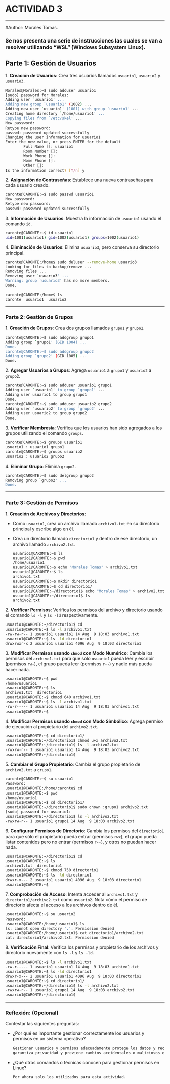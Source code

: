 # ACTIVIDAD 3

---

#Author: Morales Tomas.

### Se nos presenta una serie de instrucciones las cuales se van a resolver utilizando “WSL” (Windows Subsystem Linux).

## **Parte 1: Gestión de Usuarios**

1. **Creación de Usuarios**: Crea tres usuarios llamados `usuario1`, `usuario2` y `usuario3`.

```bash
Morales@Morales:~$ sudo adduser usuario1
[sudo] password for Morales:
Adding user `usuario1' ...
Adding new group `usuario1' (1002) ...
Adding new user `usuario1' (1001) with group `usuario1' ...
Creating home directory `/home/usuario1' ...
Copying files from `/etc/skel' ...
New password:
Retype new password:
passwd: password updated successfully
Changing the user information for usuario1
Enter the new value, or press ENTER for the default
        Full Name []: usuario1
        Room Number []:
        Work Phone []:
        Home Phone []:
        Other []:
Is the information correct? [Y/n] y
```

2. **Asignación de Contraseñas**: Establece una nueva contraseñas para cada usuario creado.

```bash
caronte@CARONTE:~$ sudo passwd usuario1
New password:
Retype new password:
passwd: password updated successfully
```

3. **Información de Usuarios**: Muestra la información de `usuario1` usando el comando `id`.

```bash
caronte@CARONTE:~$ id usuario1
uid=1001(usuario1) gid=1002(usuario1) groups=1002(usuario1)
```

4. **Eliminación de Usuarios**: Elimina `usuario3`, pero conserva su directorio principal.

```bash
caronte@CARONTE:/home$ sudo deluser --remove-home usuario3
Looking for files to backup/remove ...
Removing files ...
Removing user `usuario3' ...
Warning: group `usuario3' has no more members.
Done.

caronte@CARONTE:/home$ ls
caronte  usuario1  usuario2
```

---

### **Parte 2: Gestión de Grupos**

1. **Creación de Grupos**: Crea dos grupos llamados `grupo1` y `grupo2`.

```bash
caronte@CARONTE:~$ sudo addgroup grupo1
Adding group `grupo1' (GID 1004) ...
Done.
caronte@CARONTE:~$ sudo addgroup grupo2
Adding group `grupo2' (GID 1005) ...
Done.
```

2. **Agregar Usuarios a Grupos**: Agrega `usuario1` a `grupo1` y `usuario2` a `grupo2`.

```bash
caronte@CARONTE:~$ sudo adduser usuario1 grupo1
Adding user `usuario1' to group `grupo1' ...
Adding user usuario1 to group grupo1
Done.
caronte@CARONTE:~$ sudo adduser usuario2 grupo2
Adding user `usuario2' to group `grupo2' ...
Adding user usuario2 to group grupo2
Done.
```

3. **Verificar Membresía**: Verifica que los usuarios han sido agregados a los grupos utilizando el comando `groups`.

```bash
caronte@CARONTE:~$ groups usuario1
usuario1 : usuario1 grupo1
caronte@CARONTE:~$ groups usuario2
usuario2 : usuario2 grupo2
```

4. **Eliminar Grupo**: Elimina `grupo2`.

```bash
caronte@CARONTE:~$ sudo delgroup grupo2
Removing group `grupo2' ...
Done.
```

---

### **Parte 3: Gestión de Permisos**

1. **Creación de Archivos y Directorios**:

- Como `usuario1`, crea un archivo llamado `archivo1.txt` en su directorio principal y escribe algo en él.
- Crea un directorio llamado `directorio1` y dentro de ese directorio, un archivo llamado `archivo2.txt`.
    
    ```bash
    usuario1@CARONTE:~$ ls
    usuario1@CARONTE:~$ pwd
    /home/usuario1
    usuario1@CARONTE:~$ echo "Morales Tomas" > archivo1.txt
    usuario1@CARONTE:~$ ls
    archivo1.txt
    usuario1@CARONTE:~$ mkdir directorio1
    usuario1@CARONTE:~$ cd directorio1/
    usuario1@CARONTE:~/directorio1$ echo "Morales Tomas" > archivo2.txt
    usuario1@CARONTE:~/directorio1$ ls
    archivo2.txt
    ```
    

2. **Verificar Permisos**: Verifica los permisos del archivo y directorio usando el comando `ls -l` y `ls -ld` respectivamente.

```bash
usuario1@CARONTE:~/directorio1$ cd
usuario1@CARONTE:~$ ls -l archivo1.txt
-rw-rw-r-- 1 usuario1 usuario1 14 Aug  9 18:03 archivo1.txt
usuario1@CARONTE:~$ ls -ld directorio1
drwxrwxr-x 2 usuario1 usuario1 4096 Aug  9 18:03 directorio1
```

3. **Modificar Permisos usando `chmod` con Modo Numérico**: Cambia los permisos del `archivo1.txt` para que sólo `usuario1` pueda leer y escribir (permisos `rw-`), el grupo pueda leer (permisos `r--`) y nadie más pueda hacer nada.

```bash
usuario1@CARONTE:~$ pwd
/home/usuario1
usuario1@CARONTE:~$ ls
archivo1.txt  directorio1
usuario1@CARONTE:~$ chmod 640 archivo1.txt
usuario1@CARONTE:~$ ls -l archivo1.txt
-rw-r----- 1 usuario1 usuario1 14 Aug  9 18:03 archivo1.txt
usuario1@CARONTE:~$
```

4. **Modificar Permisos usando `chmod` con Modo Simbólico**: Agrega permiso de ejecución al propietario del `archivo2.txt`.

```bash
usuario1@CARONTE:~$ cd directorio1/
usuario1@CARONTE:~/directorio1$ chmod u+x archivo2.txt
usuario1@CARONTE:~/directorio1$ ls -l archivo2.txt
-rwxrw-r-- 1 usuario1 usuario1 14 Aug  9 18:03 archivo2.txt
usuario1@CARONTE:~/directorio1$
```

5. **Cambiar el Grupo Propietario**: Cambia el grupo propietario de `archivo2.txt` a `grupo1`.

```bash
caronte@CARONTE:~$ su usuario1
Password:
usuario1@CARONTE:/home/caronte$ cd
usuario1@CARONTE:~$ pwd
/home/usuario1
usuario1@CARONTE:~$ cd directorio1/
usuario1@CARONTE:~/directorio1$ sudo chown :grupo1 archivo2.txt
[sudo] password for usuario1:
usuario1@CARONTE:~/directorio1$ ls -l archivo2.txt
-rwxrw-r-- 1 usuario1 grupo1 14 Aug  9 18:03 archivo2.txt
```

6. **Configurar Permisos de Directorio**: Cambia los permisos del `directorio1` para que sólo el propietario pueda entrar (permisos `rwx`), el grupo pueda listar contenidos pero no entrar (permisos `r--`), y otros no puedan hacer nada.

```bash
usuario1@CARONTE:~/directorio1$ cd
usuario1@CARONTE:~$ ls
archivo1.txt  directorio1
usuario1@CARONTE:~$ chmod 750 directorio1
usuario1@CARONTE:~$ ls -ld directorio1
drwxr-x--- 2 usuario1 usuario1 4096 Aug  9 18:03 directorio1
usuario1@CARONTE:~$
```

7. **Comprobación de Acceso**: Intenta acceder al `archivo1.txt` y `directorio1/archivo2.txt` como `usuario2`. Nota cómo el permiso de directorio afecta el acceso a los archivos dentro de él.

```bash
usuario1@CARONTE:~$ su usuario2
Password:
usuario2@CARONTE:/home/usuario1$ ls
ls: cannot open directory '.': Permission denied
usuario2@CARONTE:/home/usuario1$ cat directorio1/archivo2.txt
cat: directorio1/archivo2.txt: Permission denied
```

8. **Verificación Final**: Verifica los permisos y propietario de los archivos y directorio nuevamente con `ls -l` y `ls -ld`.

```bash
usuario1@CARONTE:~$ ls -l archivo1.txt
-rw-r----- 1 usuario1 usuario1 14 Aug  9 18:03 archivo1.txt
usuario1@CARONTE:~$ ls -ld directorio1
drwxr-x--- 2 usuario1 usuario1 4096 Aug  9 18:03 directorio1
usuario1@CARONTE:~$ cd directorio1/
usuario1@CARONTE:~/directorio1$ ls -l archivo2.txt
-rwxrw-r-- 1 usuario1 grupo1 14 Aug  9 18:03 archivo2.txt
usuario1@CARONTE:~/directorio1$
```

---

### **Reflexión: (Opcional)**

Contestar las siguientes preguntas:

- ¿Por qué es importante gestionar correctamente los usuarios y permisos en un sistema operativo?
    
    ```bash
    Gestionar usuarios y permisos adecuadamente protege los datos y recursos. Evita acceso no autorizado,
    garantiza privacidad y previene cambios accidentales o maliciosos en archivos y configuraciones del sistema.
    ```
    

- ¿Qué otros comandos o técnicas conocen para gestionar permisos en Linux?
    
    ```bash
    Por ahora solo los utilizados para esta actividad.
    ```